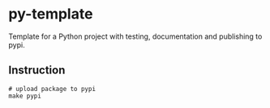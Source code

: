 # py-template

Template for a Python project with testing, documentation and publishing to pypi.

## Instruction

```
# upload package to pypi
make pypi
```